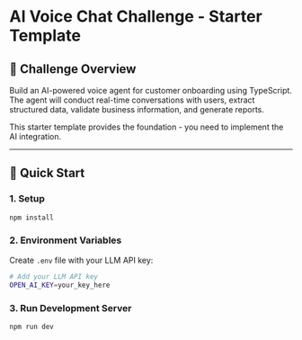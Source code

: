 # AI Voice Chat Challenge - Starter Template

## 🎯 Challenge Overview

Build an AI-powered voice agent for customer onboarding using TypeScript. The agent will conduct real-time conversations with users, extract structured data, validate business information, and generate reports.

This starter template provides the foundation - you need to implement the AI integration.

---


## 🚀 Quick Start

### 1. Setup
```bash
npm install
```

### 2. Environment Variables
Create `.env` file with your LLM API key:
```bash
# Add your LLM API key
OPEN_AI_KEY=your_key_here

```

### 3. Run Development Server
```bash
npm run dev
```

